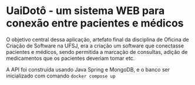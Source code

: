 # UaiDotô - um sistema WEB para conexão entre pacientes e médicos

O objetivo central dessa aplicação, artefato final da disciplina de Oficina de Criação de Software na UFSJ, 
era a criação um software que conectasse pacientes e médicos, sendo permitida a marcação de consultas,
adição de medicamentos que os pacientes deveriam tomar etc.

A API foi construída usando Java Spring e MongoDB, e o banco ser inicializado com comando `docker compose up`
